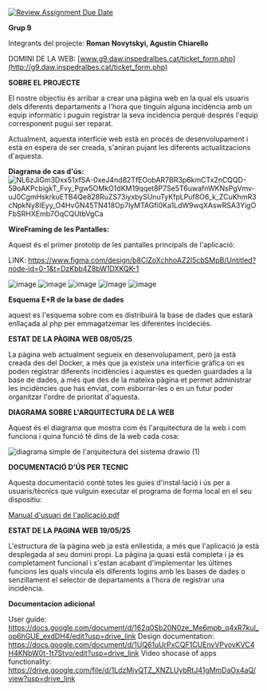 [![Review Assignment Due Date](https://classroom.github.com/assets/deadline-readme-button-22041afd0340ce965d47ae6ef1cefeee28c7c493a6346c4f15d667ab976d596c.svg)](https://classroom.github.com/a/Oi3CGk0x)


**Grup 9**

Integrants del projecte: **Roman Novytskyi, Agustin Chiarello**

DOMINI DE LA WEB: [www.g9.daw.inspedralbes.cat/ticket_form.php](http://g9.daw.inspedralbes.cat/ticket_form.php)

**SOBRE EL PROJECTE**

El nostre objectiu és arribar a crear una pàgina web en la qual els usuaris dels diferents departaments a l'hora que tinguin alguna incidència amb un equip informàtic i puguin registrar la seva incidència perquè després l'equip corresponent pugui ser reparat.


Actualment, aquesta interfície web està en procés de desenvolupament i està en espera de ser creada, s'aniran pujant les diferents actualitzacions d'aquesta.



**Diagrama de cas d'ús:** ![NL6zJiGm3Dxx51xfSA-0xeJ4nd82TfEOobAR7BR3p6kmCTx2nCQQD-59oAKPcbigkT_Fvy_Pgw5OMkO1dKM19qqet8P7Se5T6uwafnWKNsPgVmv-uJ0CgmHskrkuETB4Qe828RuZS73iyxbySUnuTyKfpLPuf8O6_k_ZCuKhmR3cNpkNy8IEyy_O4HvGN45TN418Op7lyMTAGfi0Ka1LdW9wqXAswRSA3YigOFbSRHXEmb7OqCQUtbVgCa](https://github.com/user-attachments/assets/5a309b2c-3687-4a06-93ce-a0ad092ddf88)


**WireFraming de les Pantalles:**

Aquest és el primer prototip de les pantalles principals de l'aplicació:

LINK: https://www.figma.com/design/b8CiZoXchhoAZ2I5cbSMpB/Untitled?node-id=0-1&t=DzKbb4Z8bW1DXKQK-1 



![image](https://github.com/user-attachments/assets/00d135d2-1fe4-406a-a18d-62eca0b96bcf)
![image](https://github.com/user-attachments/assets/b390a78d-ffff-4a86-ac1e-552d64451a86)
![image](https://github.com/user-attachments/assets/90358862-6dd9-4784-9551-e74783589a8f)
![image](https://github.com/user-attachments/assets/e196bcd2-00bc-460a-958d-28ba03da9fd5)
![image](https://github.com/user-attachments/assets/f82dc3ae-173f-4311-ab51-a6963188dcfa)



**Esquema E+R de la base de dades**

aquest es l'esquema sobre com es distribuirà la base de dades que estarà enllaçada al php per emmagatzemar les diferentes incideciès.




**ESTAT DE LA PÀGINA WEB 08/05/25**

La pàgina web actualment segueix en desenvolupament, però ja està creada des del Docker, a més que ja existeix una interfície gràfica on es poden registrar diferents incidències i aquestes es queden guardades a la base de dades, a més que des de la mateixa pàgina et permet administrar les incidències que has enviat, com esborrar-les o en un futur poder organitzar l'ordre de prioritat d'aquesta.


**DIAGRAMA SOBRE L'ARQUITECTURA DE LA WEB**

Aquest és el diagrama que mostra com és l'arquitectura de la web i com funciona i quina funció té dins de la web cada cosa:


![diagrama simple de l'arquitectura del sistema drawio (1)](https://github.com/user-attachments/assets/0e59a44d-51ec-44e2-8539-3829dbb71b19)




**DOCUMENTACIÓ D'ÚS PER TECNIC**


Aquesta documentació conté totes les guies d'instal·lació i ús per a usuaris/tècnics que vulguin executar el programa de forma local en el seu dispositiu:


[Manual d'usuari de l'aplicació.pdf](https://github.com/user-attachments/files/20278817/Manual.d.usuari.de.l.aplicacio.pdf)



**ESTAT DE LA PAGINA WEB 19/05/25**


L'estructura de la pàgina web ja està enllestida, a més que l'aplicació ja està desplegada al seu domini propi. La pàgina ja quasi està completa i ja és completament funcional i s'estan acabant d'implementar les últimes funcions les quals vincula els diferents logins amb les bases de dades o senzillament el selector de departaments a l'hora de registrar una incidència.

**Documentacion adicional**

  User guide: https://docs.google.com/document/d/162q0Sb20N0ze_Me6mpb_q4xR7kul_op6hGUE_exdDH4/edit?usp=drive_link
  Design documentation: https://docs.google.com/document/d/1UQ61uUrPxCQF1CUEnvVPyoyKVC4H4KNbW0t-1t7Stvo/edit?usp=drive_link
  Video shocase of apps functionality: https://drive.google.com/file/d/1LdzMivQTZ_XNZLUybRtJ41gMmDaOx4aQ/view?usp=drive_link
